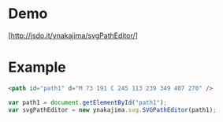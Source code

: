 Demo
======
[http://jsdo.it/ynakajima/svgPathEditor/]


Example
======

```html
<path id="path1" d="M 73 191 C 245 113 239 349 407 270" />
```

```javascript
var path1 = document.getElementById("path1");
var svgPathEditor = new ynakajima.svg.SVGPathEditor(path1);
```

